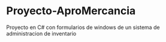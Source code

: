 # Proyecto-AproMercancia
Proyecto en C# con formularios de windows de un sistema de administracion de inventario

